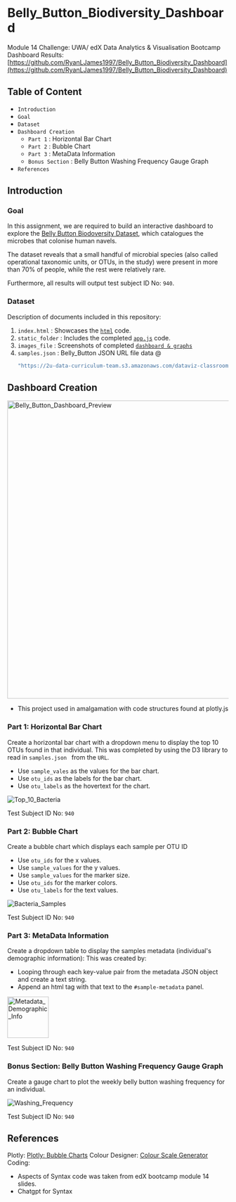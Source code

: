 # Belly_Button_Biodiversity_Dashboard
Module 14 Challenge: UWA/ edX Data Analytics & Visualisation Bootcamp
Dashboard Results: [https://github.com/RyanLJames1997/Belly_Button_Biodiversity_Dashboard](https://github.com/RyanLJames1997/Belly_Button_Biodiversity_Dashboard)

## Table of Content
- `Introduction`
- `Goal`
- `Dataset`
- `Dashboard Creation`
   - `Part 1` : Horizontal Bar Chart
   - `Part 2` : Bubble Chart
   - `Part 3` : MetaData Information
   - `Bonus Section` : Belly Button Washing Frequency Gauge Graph
- `References`

## Introduction

### Goal
In this assignment, we are required to build an interactive dashboard to explore the [Belly Button Biodoversity Dataset](https://robdunnlab.com/projects/belly-button-biodiversity/), which catalogues the microbes that colonise human navels.

The dataset reveals that a small handful of microbial species (also called operational taxonomic units, or OTUs, in the study) were present in more than 70% of people, while the rest were relatively rare.

Furthermore, all results will output test subject ID No: `940`.

### Dataset

Description of documents included in this repository:

1. `index.html` : Showcases the [`html`](https://github.com/RyanLJames1997/Belly_Button_Biodiversity_Dashboard/blob/main/Starter_Code/index.html) code.
2. `static_folder` : Includes the completed [`app.js`](https://github.com/RyanLJames1997/Belly_Button_Biodiversity_Dashboard/blob/main/Starter_Code/static/js/app.js) code.
3. `images_file` : Screenshots of completed [`dashboard & graphs`](https://github.com/RyanLJames1997/Belly_Button_Biodiversity_Dashboard/tree/main/Starter_Code/Images)
4. `samples.json` : Belly_Button JSON URL file data @ 
   ```sh
   "https://2u-data-curriculum-team.s3.amazonaws.com/dataviz-classroom/v1.1/14-Interactive-Web-Visualizations/02-Homework/samples.json";
   ```   

## Dashboard Creation

<img width="678" alt="Belly_Button_Dashboard_Preview" src="https://github.com/RyanLJames1997/Belly_Button_Biodiversity_Dashboard/assets/141802851/a3fc12cb-9cd5-40c3-87ba-002dc9fc581c">

- This project used in amalgamation with code structures found at plotly.js

### Part 1: Horizontal Bar Chart

Create a horizontal bar chart with a dropdown menu to display the top 10 OTUs found in that individual. This was completed by using the D3 library to read in `samples.json ` from the `URL`.
- Use `sample_vales` as the values for the bar chart.
- Use `otu_ids` as the labels for the bar chart.
- Use `otu_labels` as the hovertext for the chart.

![Top_10_Bacteria](https://github.com/RyanLJames1997/Belly_Button_Biodiversity_Dashboard/assets/141802851/b8325c0a-3567-417d-afda-eadb0c457f51)

Test Subject ID No: `940`

### Part 2: Bubble Chart

Create a bubble chart which displays each sample per OTU ID
- Use `otu_ids` for the x values.
- Use `sample_values` for the y values.
- Use `sample_values` for the marker size.
- Use `otu_ids` for the marker colors.
- Use `otu_labels` for the text values.

![Bacteria_Samples](https://github.com/RyanLJames1997/Belly_Button_Biodiversity_Dashboard/assets/141802851/0352ccaf-f89f-4242-9275-b3c55db1e8cc)

Test Subject ID No: `940`

### Part 3: MetaData Information

Create a dropdown table to display the samples metadata (individual's demographic information):
This was created by:
- Looping through each key-value pair from the metadata JSON object and create a text string.
- Append an html tag with that text to the `#sample-metadata` panel.

<img width="94" alt="Metadata_Demographic_Info" src="https://github.com/RyanLJames1997/Belly_Button_Biodiversity_Dashboard/assets/141802851/158b8fec-b7c7-45d3-aea7-c8b9ef95131d">

Test Subject ID No: `940`

### Bonus Section: Belly Button Washing Frequency Gauge Graph

Create a gauge chart to plot the weekly belly button washing frequency for an individual.

![Washing_Frequency](https://github.com/RyanLJames1997/Belly_Button_Biodiversity_Dashboard/assets/141802851/248d4243-2231-43cb-b47d-e576654e53d7)

Test Subject ID No: `940`

## References

Plotly: [Plotly: Bubble Charts](https://plotly.com/javascript/bubble-charts/)
Colour Designer: [Colour Scale Generator](https://colordesigner.io/gradient-generator)
Coding:
- Aspects of Syntax code was taken from edX bootcamp module 14 slides.
- Chatgpt for Syntax





